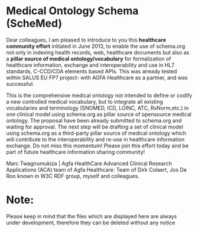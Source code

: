 Medical Ontology Schema (ScheMed)
=================================

Dear colleagues,
I am pleased to introduce to you this **healthcare community effort** initiated in June 2013, to enable the use of schema.org not only in indexing health records, web, healthcare documents but also as a **pillar source of medical ontology/vocabulary** for formalization of healthcare information, exchange and interoperability and use in HL7 standards, C-CCD/CDA elements based APIs. This was already tested within SALUS EU FP7 project- with AGFA Healthcare as a partner, and was successful.

This is the comprehensive medical ontology not intended to define or codify a new controlled medical vocabulary, but to integrate all existing vocabularies and terminology (SNOMED, ICD, LOINC, ATC, RxNorm,etc.) in one clinical model using schema.org as pillar source of opensource medical ontology.
The proposal have been already submitted to schema.org and waiting for approval.
The next step will be drafting a set of clinical model using  schema.org as a third-party pillar source of medical ontology which will contribute to the interoperability and re-use in healthcare information exchange.
Do not miss this momentum! Please join this effort today and be part of future healthcare information sharing community!

Marc Twagirumukiza | Agfa HealthCare 
Advanced Clinical Research Applications (ACA) team of Agfa Healthcare: Team of Dirk Colaert, Jos De Roo known in W3C RDF group, myself  and colleagues.

Note:
=====
Please keep in mind that the files which are displayed here are always under development, therefore they can be deleted without any notice
